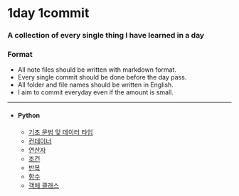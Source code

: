 # 1day 1commit
### A collection of every single thing I have learned in a day

### Format
- All note files should be written with markdown format.
- Every single commit should be done before the day pass.
- All folder and file names should be written in English.
- I aim to commit everyday even if the amount is small.

___

- #### Python
    - [기초 문법 및 데이터 타입](https://github.com/hw1004/1day1commit/blob/main/python/basic_syntax_and_datatype.md)
    - [컨테이너](https://github.com/hw1004/1day1commit/blob/main/python/container.md)
    - [연산자](https://github.com/hw1004/1day1commit/blob/main/python/operator.md)
    - [조건](https://github.com/hw1004/1day1commit/blob/main/python/conditional_statement.md)
    - [반복](https://github.com/hw1004/1day1commit/blob/main/python/loop_statement.md)
    - [함수]()
    - [객체 클래스]()


  
